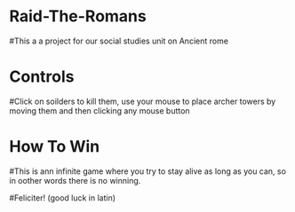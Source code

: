 # Raid-The-Romans

#This a a project for our social studies unit on Ancient rome

# Controls

#Click on soilders to kill them, use your mouse to place archer towers by moving them and then clicking any mouse button

# How To Win

#This is ann infinite game where you try to stay alive as long as you can, so in oother words there is no winning.

#Feliciter! (good luck in latin)
